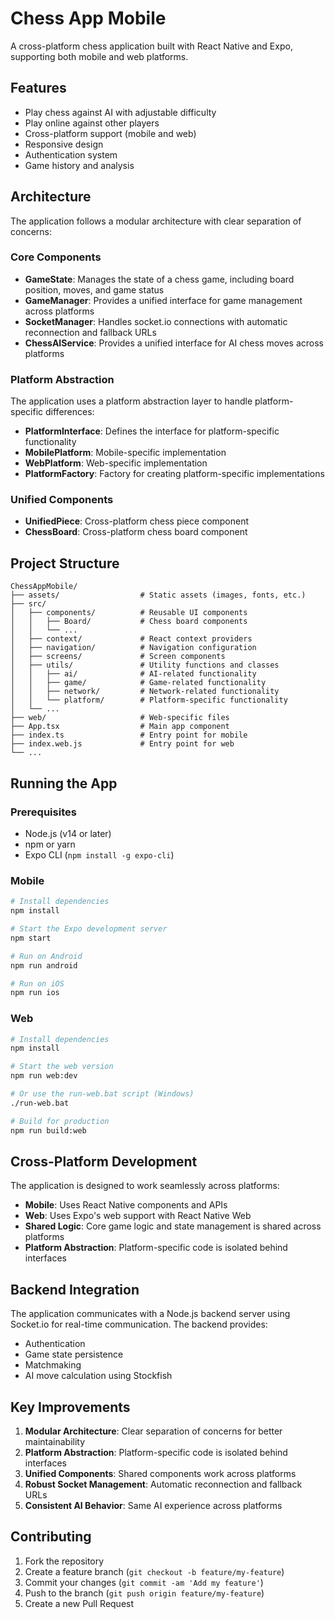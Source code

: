 # Chess App Mobile

A cross-platform chess application built with React Native and Expo, supporting both mobile and web platforms.

## Features

- Play chess against AI with adjustable difficulty
- Play online against other players
- Cross-platform support (mobile and web)
- Responsive design
- Authentication system
- Game history and analysis

## Architecture

The application follows a modular architecture with clear separation of concerns:

### Core Components

- **GameState**: Manages the state of a chess game, including board position, moves, and game status
- **GameManager**: Provides a unified interface for game management across platforms
- **SocketManager**: Handles socket.io connections with automatic reconnection and fallback URLs
- **ChessAIService**: Provides a unified interface for AI chess moves across platforms

### Platform Abstraction

The application uses a platform abstraction layer to handle platform-specific differences:

- **PlatformInterface**: Defines the interface for platform-specific functionality
- **MobilePlatform**: Mobile-specific implementation
- **WebPlatform**: Web-specific implementation
- **PlatformFactory**: Factory for creating platform-specific implementations

### Unified Components

- **UnifiedPiece**: Cross-platform chess piece component
- **ChessBoard**: Cross-platform chess board component

## Project Structure

```
ChessAppMobile/
├── assets/                  # Static assets (images, fonts, etc.)
├── src/
│   ├── components/          # Reusable UI components
│   │   ├── Board/           # Chess board components
│   │   └── ...
│   ├── context/             # React context providers
│   ├── navigation/          # Navigation configuration
│   ├── screens/             # Screen components
│   ├── utils/               # Utility functions and classes
│   │   ├── ai/              # AI-related functionality
│   │   ├── game/            # Game-related functionality
│   │   ├── network/         # Network-related functionality
│   │   └── platform/        # Platform-specific functionality
│   └── ...
├── web/                     # Web-specific files
├── App.tsx                  # Main app component
├── index.ts                 # Entry point for mobile
├── index.web.js             # Entry point for web
└── ...
```

## Running the App

### Prerequisites

- Node.js (v14 or later)
- npm or yarn
- Expo CLI (`npm install -g expo-cli`)

### Mobile

```bash
# Install dependencies
npm install

# Start the Expo development server
npm start

# Run on Android
npm run android

# Run on iOS
npm run ios
```

### Web

```bash
# Install dependencies
npm install

# Start the web version
npm run web:dev

# Or use the run-web.bat script (Windows)
./run-web.bat

# Build for production
npm run build:web
```

## Cross-Platform Development

The application is designed to work seamlessly across platforms:

- **Mobile**: Uses React Native components and APIs
- **Web**: Uses Expo's web support with React Native Web
- **Shared Logic**: Core game logic and state management is shared across platforms
- **Platform Abstraction**: Platform-specific code is isolated behind interfaces

## Backend Integration

The application communicates with a Node.js backend server using Socket.io for real-time communication. The backend provides:

- Authentication
- Game state persistence
- Matchmaking
- AI move calculation using Stockfish

## Key Improvements

1. **Modular Architecture**: Clear separation of concerns for better maintainability
2. **Platform Abstraction**: Platform-specific code is isolated behind interfaces
3. **Unified Components**: Shared components work across platforms
4. **Robust Socket Management**: Automatic reconnection and fallback URLs
5. **Consistent AI Behavior**: Same AI experience across platforms

## Contributing

1. Fork the repository
2. Create a feature branch (`git checkout -b feature/my-feature`)
3. Commit your changes (`git commit -am 'Add my feature'`)
4. Push to the branch (`git push origin feature/my-feature`)
5. Create a new Pull Request
